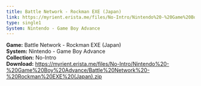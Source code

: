 ```yaml
---
title: Battle Network - Rockman EXE (Japan)
link: https://myrient.erista.me/files/No-Intro/Nintendo%20-%20Game%20Boy%20Advance/Battle%20Network%20-%20Rockman%20EXE%20(Japan).zip
type: single1
System: Nintendo - Game Boy Advance
---
```

<b>Game:</b> Battle Network - Rockman EXE (Japan)<br>
<b>System:</b> Nintendo - Game Boy Advance<br>
<b>Collection:</b> No-Intro<br>
<b>Download:</b> https://myrient.erista.me/files/No-Intro/Nintendo%20-%20Game%20Boy%20Advance/Battle%20Network%20-%20Rockman%20EXE%20(Japan).zip